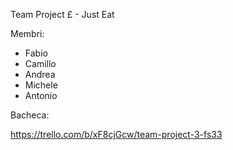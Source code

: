 Team Project £ - Just Eat

Membri:

- Fabio
- Camillo
- Andrea
- Michele
- Antonio

Bacheca:

https://trello.com/b/xF8cjGcw/team-project-3-fs33
